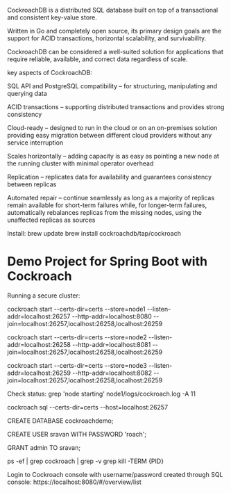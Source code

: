 CockroachDB is a distributed SQL database built on top of a transactional and consistent key-value store.

Written in Go and completely open source, its primary design goals are the support for ACID transactions, horizontal scalability, and survivability.

CockroachDB can be considered a well-suited solution for applications that require reliable, available, and correct data regardless of scale.

key aspects of CockroachDB:

SQL API and PostgreSQL compatibility – for structuring, manipulating and querying data

ACID transactions – supporting distributed transactions and provides strong consistency

Cloud-ready – designed to run in the cloud or on an on-premises solution providing easy migration between different cloud providers without any service interruption

Scales horizontally – adding capacity is as easy as pointing a new node at the running cluster with minimal operator overhead

Replication – replicates data for availability and guarantees consistency between replicas

Automated repair – continue seamlessly as long as a majority of replicas remain available for short-term failures while, for longer-term failures, automatically rebalances replicas from the missing nodes, using the unaffected replicas as sources

Install:
brew update
brew install cockroachdb/tap/cockroach

# Demo Project for Spring Boot with Cockroach

Running a secure cluster:

cockroach start --certs-dir=certs --store=node1 --listen-addr=localhost:26257 --http-addr=localhost:8080 --join=localhost:26257,localhost:26258,localhost:26259

cockroach start  --certs-dir=certs  --store=node2  --listen-addr=localhost:26258 --http-addr=localhost:8081 --join=localhost:26257,localhost:26258,localhost:26259

cockroach start  --certs-dir=certs --store=node3  --listen-addr=localhost:26259 --http-addr=localhost:8082 --join=localhost:26257,localhost:26258,localhost:26259

Check status:
grep 'node starting' node1/logs/cockroach.log -A 11

cockroach sql --certs-dir=certs --host=localhost:26257

CREATE DATABASE cockroachdemo;

CREATE USER sravan WITH PASSWORD 'roach';

GRANT admin TO sravan;

ps -ef | grep cockroach | grep -v grep
kill -TERM {PID}

Login to Cockroach console with username/password created through SQL console:
    https://localhost:8080/#/overview/list


